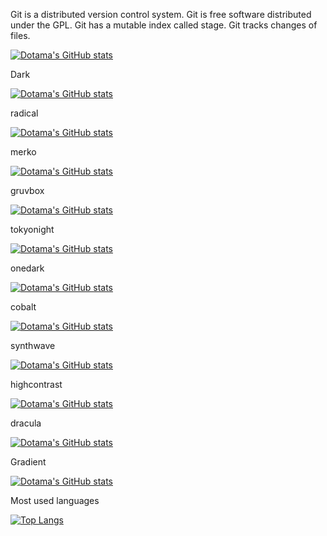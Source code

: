 Git is a distributed version control system.
Git is free software distributed under the GPL.
Git has a mutable index called stage.
Git tracks changes of files.

[![Dotama's GitHub stats](https://github-readme-stats.vercel.app/api?username=dotama)](https://github.com/anuraghazra/github-readme-stats)

Dark

[![Dotama's GitHub stats](https://github-readme-stats.vercel.app/api?username=dotama&theme=dark)](https://github.com/anuraghazra/github-readme-stats)

radical

[![Dotama's GitHub stats](https://github-readme-stats.vercel.app/api?username=dotama&theme=radical)](https://github.com/anuraghazra/github-readme-stats)

merko

[![Dotama's GitHub stats](https://github-readme-stats.vercel.app/api?username=dotama&theme=merko)](https://github.com/anuraghazra/github-readme-stats)

gruvbox

[![Dotama's GitHub stats](https://github-readme-stats.vercel.app/api?username=dotama&theme=gruvbox)](https://github.com/anuraghazra/github-readme-stats)

tokyonight

[![Dotama's GitHub stats](https://github-readme-stats.vercel.app/api?username=dotama&theme=tokyonight)](https://github.com/anuraghazra/github-readme-stats)

onedark

[![Dotama's GitHub stats](https://github-readme-stats.vercel.app/api?username=dotama&theme=onedark)](https://github.com/anuraghazra/github-readme-stats)

cobalt

[![Dotama's GitHub stats](https://github-readme-stats.vercel.app/api?username=dotama&theme=cobalt)](https://github.com/anuraghazra/github-readme-stats)

synthwave

[![Dotama's GitHub stats](https://github-readme-stats.vercel.app/api?username=dotama&theme=synthwave)](https://github.com/anuraghazra/github-readme-stats)

highcontrast

[![Dotama's GitHub stats](https://github-readme-stats.vercel.app/api?username=dotama&theme=highcontrast)](https://github.com/anuraghazra/github-readme-stats)

dracula

[![Dotama's GitHub stats](https://github-readme-stats.vercel.app/api?username=dotama&theme=dracula)](https://github.com/anuraghazra/github-readme-stats)

Gradient

[![Dotama's GitHub stats](https://github-readme-stats.vercel.app/api?username=dotama&theme=gradient)](https://github.com/anuraghazra/github-readme-stats)

Most used languages

[![Top Langs](https://github-readme-stats.vercel.app/api/top-langs/?username=dotama)](https://github.com/anuraghazra/github-readme-stats)
